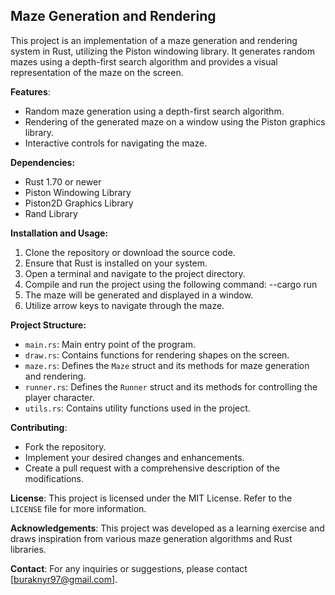## **Maze Generation and Rendering**

This project is an implementation of a maze generation and rendering system in Rust, utilizing the Piston windowing library. It generates random mazes using a depth-first search algorithm and provides a visual representation of the maze on the screen.

**Features**:
- Random maze generation using a depth-first search algorithm.
- Rendering of the generated maze on a window using the Piston graphics library.
- Interactive controls for navigating the maze.

**Dependencies:**
- Rust 1.70 or newer
- Piston Windowing Library
- Piston2D Graphics Library
- Rand Library

**Installation and Usage:**
1. Clone the repository or download the source code.
2. Ensure that Rust is installed on your system.
3. Open a terminal and navigate to the project directory.
4. Compile and run the project using the following command:
    --cargo run
5. The maze will be generated and displayed in a window.
6. Utilize arrow keys to navigate through the maze.

**Project Structure:**
- `main.rs`: Main entry point of the program.
- `draw.rs`: Contains functions for rendering shapes on the screen.
- `maze.rs`: Defines the `Maze` struct and its methods for maze generation and rendering.
- `runner.rs`: Defines the `Runner` struct and its methods for controlling the player character.
- `utils.rs`: Contains utility functions used in the project.

**Contributing**:
- Fork the repository.
- Implement your desired changes and enhancements.
- Create a pull request with a comprehensive description of the modifications.

**License**:
This project is licensed under the MIT License. Refer to the `LICENSE` file for more information.

**Acknowledgements**:
This project was developed as a learning exercise and draws inspiration from various maze generation algorithms and Rust libraries.

**Contact**:
For any inquiries or suggestions, please contact [buraknyr97@gmail.com].

